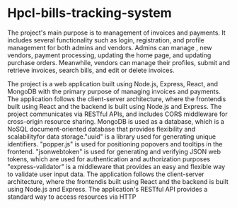 # Hpcl-bills-tracking-system
The project's main purpose is to management of invoices and payments. 
It includes several  functionality such as login, registration, and profile management for both admins and vendors. 
Admins can manage , new vendors, payment processing, updating the home page, and updating purchase orders. Meanwhile,
vendors can manage their profiles, submit and retrieve invoices, search bills, and edit or delete invoices.  

The project is a web application built using Node.js, Express, React, and MongoDB with the primary purpose of managing invoices and payments.
The application follows the client-server architecture, where the frontendis built using React and the backend is built using Node.js and Express.
The project communicates via RESTful APIs, and includes CORS middleware for cross-origin resource sharing. MongoDB is used as a database, which is a NoSQL
document-oriented database that provides flexibility and scalabilityfor data storage."uuid" is a library used for generating unique identifiers.
"popper.js" is used for positioning popovers and tooltips in the frontend.
"jsonwebtoken" is  used for generating and verifying JSON web tokens, which are used for authentication and authorization purposes
 "express-validator" is a middleware that provides an easy and flexible way to validate user input data. 
The application follows the client-server architecture, where the frontendis built using React and the backend is built using Node.js and Express.
The application's RESTful API provides a standard way to access resources via HTTP
